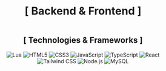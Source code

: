 <div align="center">
  <h1>[ Backend & Frontend ]</h1>

  <img src="https://media2.giphy.com/media/v1.Y2lkPTc5MGI3NjExYjRraDlocWV3bmdnNXk3MHBiNWs2ZHAzbTJrZmNhdDBreGwzbnEwbSZlcD12MV9pbnRlcm5hbF9naWZfYnlfaWQmY3Q9Zw/VbnUQpnihPSIgIXuZv/giphy.gif" alt="" />

  <h2>[ Technologies & Frameworks ]</h2>

  <p>
    <img src="https://img.shields.io/badge/-Lua-000?&logo=Lua&logoColor=2C2D72" alt="Lua" />
    <img src="https://img.shields.io/badge/-HTML5-000?&logo=HTML5&logoColor=E34F26" alt="HTML5" />
    <img src="https://img.shields.io/badge/-CSS3-000?&logo=CSS3&logoColor=1572B6" alt="CSS3" />
    <img src="https://img.shields.io/badge/-JavaScript-000?&logo=JavaScript&logoColor=F7DF1E" alt="JavaScript" />
    <img src="https://img.shields.io/badge/-TypeScript-000?&logo=TypeScript&logoColor=3178C6" alt="TypeScript" />
    <img src="https://img.shields.io/badge/-React-000?&logo=React&logoColor=61DAFB" alt="React" />
    <img src="https://img.shields.io/badge/-Tailwind%20CSS-000?&logo=Tailwind%20CSS&logoColor=38B2AC" alt="Tailwind CSS" />
    <img src="https://img.shields.io/badge/-Node.js-000?&logo=Node.js&logoColor=339933" alt="Node.js" />
    <img src="https://img.shields.io/badge/-MySQL-000?&logo=MySQL&logoColor=4479A1" alt="MySQL" />
  </p>
</div>
